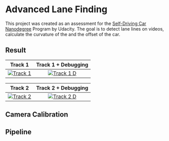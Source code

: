 # Advanced Lane Finding

This project was created as an assessment for the [Self-Driving Car Nanodegree](https://www.udacity.com/course/self-driving-car-engineer-nanodegree--nd013) Program by Udacity. The goal is to detect lane lines on videos, calculate the curvature of the and the offset of the car.

## Result


Track 1                       |  Track 1 + Debugging
:----------------------------:|:------------------------------:
[![Track 1](http://img.youtube.com/vi/IrW4YQ9iKRY/0.jpg)](http://www.youtube.com/watch?v=IrW4YQ9iKRY) | [![Track 1 D](http://img.youtube.com/vi/sU_SbmkqLMs/0.jpg)](http://www.youtube.com/watch?v=sU_SbmkqLMs) 


Track 2                      |  Track 2 + Debugging
:----------------------------:|:------------------------------:
[![Track 2](http://img.youtube.com/vi/gPTx25qRpOY/0.jpg)](http://www.youtube.com/watch?v=gPTx25qRpOY) | [![Track 2 D](http://img.youtube.com/vi/5oFHE803Hyw/0.jpg)](http://www.youtube.com/watch?v=5oFHE803Hyw) 

## Camera Calibration

## Pipeline
